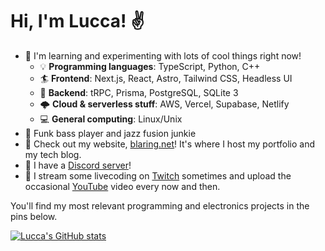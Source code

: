 # Hi, I'm Lucca! ✌️


<!-- - 😴 Currently taking a break from coding. -->
<!-- - 🏫 Studying for college entrance exams!  -->
<!-- - 🔭 I’m currently working on **[configs](https://github.com/ChromeUniverse/.dotfiles) for my personal Linux desktop**. -->
<!-- - 🔭 I’m currently working on **[my personal website](https://github.com/ChromeUniverse/Personal-website)** and **CI/CD for [RedstoneBot](https://github.com/ChromeUniverse/RedstoneBot/)**. -->

<!-- - 🎄 I'm [solving](https://github.com/ChromeUniverse/Advent-of-Code-2021) the daily [Advent of Code 2021](https://adventofcode.com/) puzzles in Python.  -->
<!-- - - 🎥 I'm working on [LuccaTube](https://github.com/ChromeUniverse/luccatube), an open-source [SyncTube](https://sync-tube.de/) clone for watching YouTube videos with your friends online. -->
<!--   - 🎮 I'm working on [Tiny SMB](https://github.com/ChromeUniverse/tiny-smb), a remake of _Super Mario Bros._ for the [TIC-80](https://tic80.com/) fantasy console. -->
<!-- - 🏖 Chillin' out and enjoying the holidays while working on personal projects! -->
<!-- - 🎮 Try out my online multiplayer game, [_Tank Battle!_](http://18.229.196.24:4000/) -->
<!-- 
- 👨‍💻 Currently working on a ton of stuff...  
  - 🎮 Revamping my online game **[_Tank Battle!_](https://github.com/ChromeUniverse/Tank-Battle)**: new art, building a Vue frontend, writing docs, doing performance enhancements.
  - 📝 Writing some fresh new posts for [my personal blog](https://github.com/ChromeUniverse/Personal-website).
  - 🤖 Building awesome Discord bots with **Discord.js**!
  - 🕵️‍♂️ Working on some really cool **top-secret projects**!
  - ⚙ **Blockchain Tech**: Ethereum/Bitcoin basics, Alchemy and Moralis NFT APIs
-->
<!-- - 💻 Consider checking out [my blog](http://34.200.98.64/), **_The Lucca Logs_**! I've put a lot of effort into [making it.](http://34.200.98.64/making-the-website) -->
<!-- - 📫 Reach out to me on Discord! Send a friend request to _Lucca hash two seven four four_. -->

- 🌱 I'm learning and experimenting with lots of cool things right now!
  - 💡 **Programming languages**: TypeScript, Python, C++
  - 🏄 **Frontend**: Next.js, React, Astro, Tailwind CSS, Headless UI
  - 💾 **Backend**: tRPC, Prisma, PostgreSQL, SQLite 3 
  - 🌩 **Cloud & serverless stuff**: AWS, Vercel, Supabase, Netlify
  - 💻 **General computing**: Linux/Unix
- 🎸 Funk bass player and jazz fusion junkie
- 📝 Check out my website, [blaring.net](http://blaring.net/)! It's where I host my portfolio and my tech blog.
- 💬 I have a [Discord server](https://discord.com/invite/fc9y45uAcq)! 
- 🎥 I stream some livecoding on [Twitch](https://www.twitch.tv/lucca_rodrigues) sometimes and upload the occasional [YouTube](https://m.youtube.com/c/LuccasLab) video every now and then.

You'll find my most relevant programming and electronics projects in the pins below. 

[![Lucca's GitHub stats](https://github-readme-stats.vercel.app/api?username=ChromeUniverse&theme=dark&show_icons=true)](https://github.com/anuraghazra/github-readme-stats)


<!--

**CI/CD with GitHub Actions**

**ChromeUniverse/ChromeUniverse** is a ✨ _special_ ✨ repository because its `README.md` (this file) appears on your GitHub profile.
[![willianrod's wakatime stats](https://github-readme-stats.vercel.app/api/wakatime?username=ChromeUniverse&theme=dark&show_icons=true)](https://github.com/anuraghazra/github-readme-stats)

![Top Langs](https://github-readme-stats.vercel.app/api/top-langs/?username=ChromeUniverse)](https://github.com/anuraghazra/github-readme-stats)

Here are some ideas to get you started:

- 🔭 I’m currently working on ...
- 🌱 I’m currently learning ...
- 👯 I’m looking to collaborate on ...
- 🤔 I’m looking for help with ...
- 💬 Ask me about ...
- 📫 How to reach me: ...
- 😄 Pronouns: ...
- ⚡ Fun fact: ...

-->
